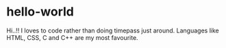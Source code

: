 # hello-world
Hi..!! I loves to code rather than doing timepass just around.
Languages like HTML, CSS, C and C++ are my most favourite.
